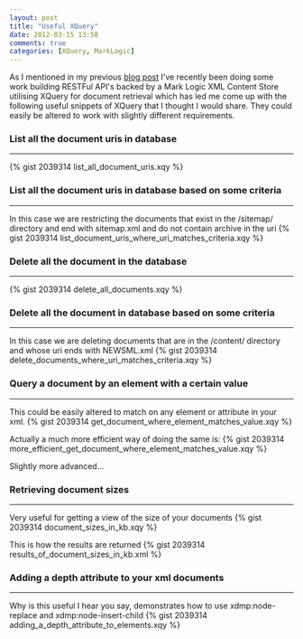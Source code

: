 ```yaml
---
layout: post
title: "Useful XQuery"
date: 2012-03-15 13:58
comments: true
categories: [XQuery, MarkLogic]
---
```


As I mentioned in my previous [blog post](http://joncook.github.com/blog/2012/02/12/evaluating-mark-logic-xquery-performance/) I've recently been doing some work building RESTFul API's backed by a Mark Logic XML Content Store utilising XQuery for document retrieval which has led me come up with the following useful snippets of XQuery that I thought I would share. They could easily be altered to work with slightly different requirements.

### List all the document uris in database
--------------
{% gist 2039314 list_all_document_uris.xqy %}

### List all the document uris in database based on some criteria
--------------
In this case we are restricting the documents that exist in the /sitemap/ directory and end with sitemap.xml and do not contain archive in the uri
{% gist 2039314 list_document_uris_where_uri_matches_criteria.xqy %}

### Delete all the document in the database
--------------
{% gist 2039314 delete_all_documents.xqy %}

### Delete all the document in database based on some criteria
--------------
In this case we are deleting documents that are in the /content/ directory and whose uri ends with NEWSML.xml
{% gist 2039314 delete_documents_where_uri_matches_criteria.xqy %}

### Query a document by an element with a certain value
--------------
This could be easily altered to match on any element or attribute in your xml.
{% gist 2039314 get_document_where_element_matches_value.xqy %}

Actually a much more efficient way of doing the same is:
{% gist 2039314 more_efficient_get_document_where_element_matches_value.xqy %}
<!-- more -->

Slightly more advanced...

### Retrieving document sizes
--------------
Very useful for getting a view of the size of your documents
{% gist 2039314 document_sizes_in_kb.xqy %}

This is how the results are returned
{% gist 2039314 results_of_document_sizes_in_kb.xml %}

### Adding a depth attribute to your xml documents
--------------
Why is this useful I hear you say, demonstrates how to use xdmp:node-replace and xdmp:node-insert-child
{% gist 2039314 adding_a_depth_attribute_to_elements.xqy %}
